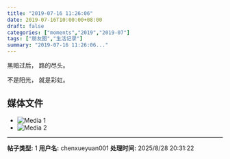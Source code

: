 ```yaml
---
title: "2019-07-16 11:26:06"
date: 2019-07-16T10:00:00+08:00
draft: false
categories: ["moments","2019","2019-07"]
tags: ["朋友圈","生活记录"]
summary: "2019-07-16 11:26:06..."
---
```


黑暗过后，
路的尽头。

不是阳光，
就是彩虹。

## 媒体文件

- ![Media 1](/Moments/photos/2019-07-16/201907161126060.jpg)
- ![Media 2](/Moments/photos/2019-07-16/201907161126061.jpg)

---

**帖子类型:** 1
**用户名:** chenxueyuan001
**处理时间:** 2025/8/28 20:31:22
